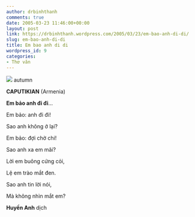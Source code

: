 ```yaml
---
author: drbinhthanh
comments: true
date: 2005-03-23 11:46:00+00:00
layout: post
link: https://drbinhthanh.wordpress.com/2005/03/23/em-bao-anh-di-di/
slug: em-bao-anh-di-di
title: Em bao anh di di
wordpress_id: 9
categories:
- Thơ văn
---
```


[![](http://photos1.blogger.com/img/81/4195/320/dnd_autumn.jpg)](http://photos1.blogger.com/img/81/4195/640/dnd_autumn.jpg)
autumn


**CAPUTIKIAN** (Armenia)

**Em bảo anh đi đi**…

Em bảo: anh đi đi!

Sao anh không ở lại?

Em bảo: đợi chờ chi!

Sao anh xa em mãi?

Lời em buông cứng cỏi,

Lệ em trào mắt đen.

Sao anh tin lời nói,

Mà không nhìn mắt em?



**Huyền Anh** dịch
